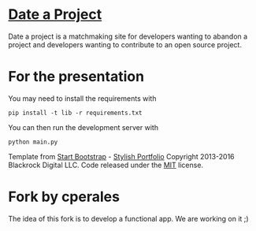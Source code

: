 # [Date a Project](http://dateaproject.appspot.com)

Date a project is a matchmaking site for developers wanting to abandon a project and developers wanting to contribute to an open source project.


# For the presentation

You may need to install the requirements with

~~~~
pip install -t lib -r requirements.txt
~~~~

You can then run the development server with

~~~~
python main.py
~~~~

Template from  [Start Bootstrap](http://startbootstrap.com/) - [Stylish Portfolio](http://startbootstrap.com/template-overviews/stylish-portfolio/) Copyright 2013-2016 Blackrock Digital LLC. Code released under the [MIT](https://github.com/BlackrockDigital/startbootstrap-stylish-portfolio/blob/gh-pages/LICENSE) license.


# Fork by cperales

The idea of this fork is to develop a functional app. We are working on it ;)